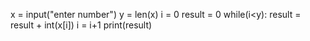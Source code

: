 x = input("enter number")
y = len(x)
i = 0
result = 0
while(i<y):
    result = result + int(x[i])
    i = i+1
    print(result)
